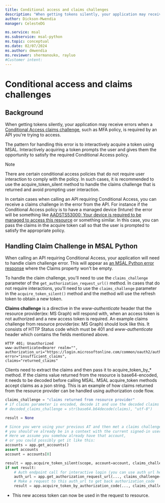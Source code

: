 ```yaml
---
title: Conditional access and claims challenges
description: "When getting tokens silently, your application may receive errors when a Conditional Access claims challenge, such as MFA polic, is required by an API you're trying to access."
author: Dickson-Mwendia
manager: CelesteDG

ms.service: msal
ms.subservice: msal-python
ms.topic: conceptual
ms.date: 02/07/2024
ms.author: dmwendia
ms.reviewer: shermanouko, rayluo
#Customer intent: 
---
```


# Conditional access and claims challenges

## Background

When getting tokens silently, your application may receive errors when a [Conditional Access claims challenge](/azure/active-directory/develop/conditional-access-dev-guide), such as MFA policy, is required by an API you're trying to access.

The pattern for handling this error is to interactively acquire a token using MSAL. Interactively acquiring a token prompts the user and gives them the opportunity to satisfy the required Conditional Access policy.

> [!NOTE]
> There are certain conditional access policies that do not require user interaction to comply with the policy. In such cases, it is recommended to use the acquire_token_silent method to handle the claims challenge that is returned and avoid prompting user interaction.

In certain cases when calling an API requiring Conditional Access, you can receive a claims challenge in the error from the API. For instance if the Conditional Access policy is to have a managed device (Intune) the error will be something like
[AADSTS53000: Your device is required to be managed to access this resource](/azure/active-directory/develop/reference-aadsts-error-codes)
or something similar. In this case, you can pass the claims in the acquire token call so that the user is prompted to satisfy the appropriate policy.

## Handling Claim Challenge in MSAL Python

When calling an API requiring Conditional Access, your application will need to handle claim challenge error.
This will appear as
[an MSAL Python error response](/azure/active-directory/develop/msal-handling-exceptions?tabs=python)
where the Claims property won't be empty.

To handle the claim challenge, you'll need to use the `claims_challenge` parameter of the `get_authorization_request_url()` method. In cases that do not require interactions, you'll need to use the `claims_challenge` parameter in the `acquire_token_silent()` method and the method will use the refresh token to obtain a new token.

**Claims challenge** is a directive in the *www-authenticate* header that the resource provider(ex: MS Graph) will respond with, when an access token is not authorized and a new access token is required. An example claims challenge from resource provider(ex: MS Graph) should look like this. It consists of HTTP Status code which must be 401 and *www-authenticate* header which contains the fields mentioned above.

```http
HTTP 401; Unauthorized 
www-authenticate=Bearer realm="", 
authorization_uri="https://login.microsoftonline.com/common/oauth2/authorize", 
error="insufficient_claims", 
claims="returned_claims"
```

Clients need to extract the claims and then pass it to acquire_token_by_* method. If the claims value returned from the resource is base64-encoded, it needs to be decoded before calling MSAL. MSAL acquire_token methods accept claims as a json string. This is an example of how claims returned from the resource provider can be handled using authorization code flow.

```python
claims_challenge = "claims returned from resource provider"
# if claims parameter is encoded, decode it and use the decoded claims
# decoded_claims_challenge = str(base64.b64decode(claims), "utf-8")

result = None

# Since you were using your previous AT and then met a claims challenge,
# you should've already be in a context with the current signed-in user.
# Here we assume you somehow already have that account,
# or you could possibly get it like this:
accounts = app.get_accounts()
assert accounts
account = accounts[0]

result = app.acquire_token_silent(scope, account=account, claims_challenge=claims_challenge)
if not result:
    # Auth endpoint call for interactive login (you can use auth url helper)
    auth_url = app.get_authorization_request_url(..., claims_challenge=claims_challenge)
    # Make a request to this auth_url to get back authorization_code
    result = app.acquire_token_by_authorization_code(..., claims_challenge=claims_challenge)
```

- This new access token can now be used in the request to resource.